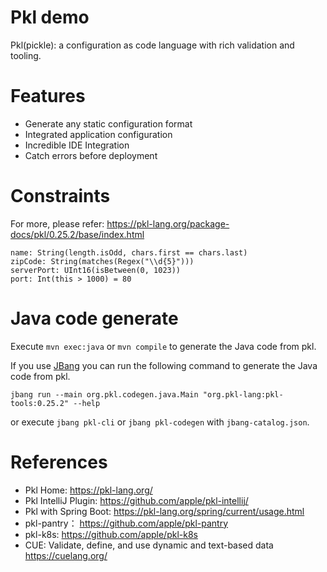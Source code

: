 Pkl demo
================

Pkl(pickle): a configuration as code language with rich validation and tooling.

# Features

* Generate any static configuration format
* Integrated application configuration
* Incredible IDE Integration
* Catch errors before deployment

# Constraints

For more, please refer: https://pkl-lang.org/package-docs/pkl/0.25.2/base/index.html

```
name: String(length.isOdd, chars.first == chars.last)
zipCode: String(matches(Regex("\\d{5}")))
serverPort: UInt16(isBetween(0, 1023))
port: Int(this > 1000) = 80
```

# Java code generate

Execute `mvn exec:java` or `mvn compile` to generate the Java code from pkl.

If you use [JBang](https://www.jbang.dev/) you can run the following command to generate the Java code from pkl.

```shell
jbang run --main org.pkl.codegen.java.Main "org.pkl-lang:pkl-tools:0.25.2" --help
```

or execute `jbang pkl-cli` or `jbang pkl-codegen` with `jbang-catalog.json`.

# References

* Pkl Home: https://pkl-lang.org/
* Pkl IntelliJ Plugin: https://github.com/apple/pkl-intellij/
* Pkl with Spring Boot: https://pkl-lang.org/spring/current/usage.html
* pkl-pantry： https://github.com/apple/pkl-pantry
* pkl-k8s: https://github.com/apple/pkl-k8s
* CUE: Validate, define, and use dynamic and text-based data https://cuelang.org/
